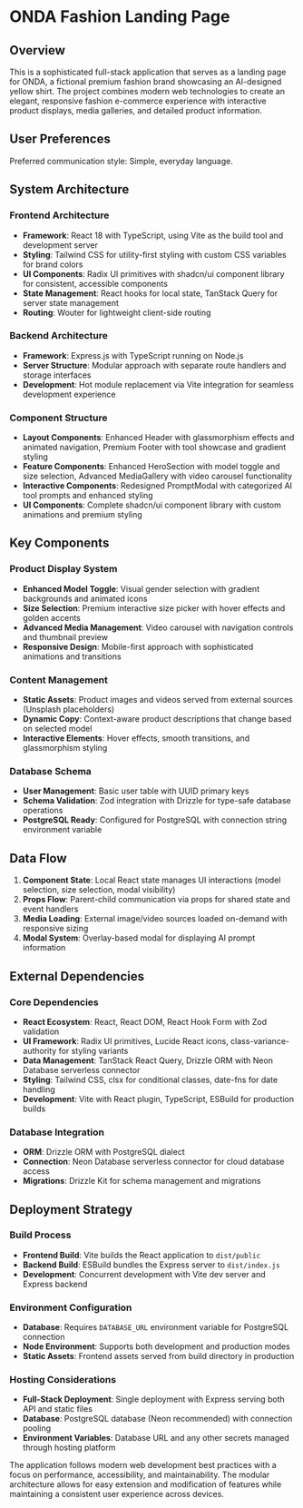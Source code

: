 # ONDA Fashion Landing Page

## Overview

This is a sophisticated full-stack application that serves as a landing page for ONDA, a fictional premium fashion brand showcasing an AI-designed yellow shirt. The project combines modern web technologies to create an elegant, responsive fashion e-commerce experience with interactive product displays, media galleries, and detailed product information.

## User Preferences

Preferred communication style: Simple, everyday language.

## System Architecture

### Frontend Architecture
- **Framework**: React 18 with TypeScript, using Vite as the build tool and development server
- **Styling**: Tailwind CSS for utility-first styling with custom CSS variables for brand colors
- **UI Components**: Radix UI primitives with shadcn/ui component library for consistent, accessible components
- **State Management**: React hooks for local state, TanStack Query for server state management
- **Routing**: Wouter for lightweight client-side routing

### Backend Architecture
- **Framework**: Express.js with TypeScript running on Node.js
- **Server Structure**: Modular approach with separate route handlers and storage interfaces
- **Development**: Hot module replacement via Vite integration for seamless development experience

### Component Structure
- **Layout Components**: Enhanced Header with glassmorphism effects and animated navigation, Premium Footer with tool showcase and gradient styling
- **Feature Components**: Enhanced HeroSection with model toggle and size selection, Advanced MediaGallery with video carousel functionality
- **Interactive Components**: Redesigned PromptModal with categorized AI tool prompts and enhanced styling
- **UI Components**: Complete shadcn/ui component library with custom animations and premium styling

## Key Components

### Product Display System
- **Enhanced Model Toggle**: Visual gender selection with gradient backgrounds and animated icons
- **Size Selection**: Premium interactive size picker with hover effects and golden accents
- **Advanced Media Management**: Video carousel with navigation controls and thumbnail preview
- **Responsive Design**: Mobile-first approach with sophisticated animations and transitions

### Content Management
- **Static Assets**: Product images and videos served from external sources (Unsplash placeholders)
- **Dynamic Copy**: Context-aware product descriptions that change based on selected model
- **Interactive Elements**: Hover effects, smooth transitions, and glassmorphism styling

### Database Schema
- **User Management**: Basic user table with UUID primary keys
- **Schema Validation**: Zod integration with Drizzle for type-safe database operations
- **PostgreSQL Ready**: Configured for PostgreSQL with connection string environment variable

## Data Flow

1. **Component State**: Local React state manages UI interactions (model selection, size selection, modal visibility)
2. **Props Flow**: Parent-child communication via props for shared state and event handlers
3. **Media Loading**: External image/video sources loaded on-demand with responsive sizing
4. **Modal System**: Overlay-based modal for displaying AI prompt information

## External Dependencies

### Core Dependencies
- **React Ecosystem**: React, React DOM, React Hook Form with Zod validation
- **UI Framework**: Radix UI primitives, Lucide React icons, class-variance-authority for styling variants
- **Data Management**: TanStack React Query, Drizzle ORM with Neon Database serverless connector
- **Styling**: Tailwind CSS, clsx for conditional classes, date-fns for date handling
- **Development**: Vite with React plugin, TypeScript, ESBuild for production builds

### Database Integration
- **ORM**: Drizzle ORM with PostgreSQL dialect
- **Connection**: Neon Database serverless connector for cloud database access
- **Migrations**: Drizzle Kit for schema management and migrations

## Deployment Strategy

### Build Process
- **Frontend Build**: Vite builds the React application to `dist/public`
- **Backend Build**: ESBuild bundles the Express server to `dist/index.js`
- **Development**: Concurrent development with Vite dev server and Express backend

### Environment Configuration
- **Database**: Requires `DATABASE_URL` environment variable for PostgreSQL connection
- **Node Environment**: Supports both development and production modes
- **Static Assets**: Frontend assets served from build directory in production

### Hosting Considerations
- **Full-Stack Deployment**: Single deployment with Express serving both API and static files
- **Database**: PostgreSQL database (Neon recommended) with connection pooling
- **Environment Variables**: Database URL and any other secrets managed through hosting platform

The application follows modern web development best practices with a focus on performance, accessibility, and maintainability. The modular architecture allows for easy extension and modification of features while maintaining a consistent user experience across devices.